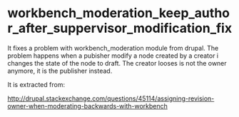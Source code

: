 workbench_moderation_keep_author_after_suppervisor_modification_fix
===================================================================

It fixes a problem with workbench_moderation module from drupal. The problem happens when a pubisher modify a node created by a creator i changes the state of the node to draft. The creator looses is not the owner anymore, it is the publisher instead.

It is extracted from:

http://drupal.stackexchange.com/questions/45114/assigning-revision-owner-when-moderating-backwards-with-workbench
